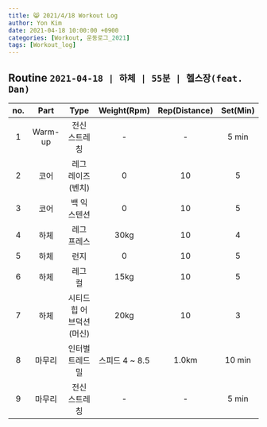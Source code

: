 ```yaml
---
title: 😸 2021/4/18 Workout Log
author: Yon Kim
date: 2021-04-18 10:00:00 +0900
categories: [Workout, 운동로그_2021]
tags: [Workout_log]
---
```


## Routine `2021-04-18 | 하체 | 55분 | 헬스장(feat. Dan)` ##
|no.|Part|Type|Weight(Rpm)|Rep(Distance)|Set(Min)|
|:---:|:---:|:---:|:---:|:---:|:---:|
|1|Warm-up|전신 스트레칭|-|-|5 min|
|2|코어|레그 레이즈(벤치)|0|10|5|
|3|코어|백 익스텐션|0|10|5|
|4|하체|레그 프레스|30kg|10|4|
|5|하체|런지|0|10|5|
|6|하체|레그 컬|15kg|10|5|
|7|하체|시티드 힙 어브덕션(머신)|20kg|10|3|
|8|마무리|인터벌 트레드밀|스피드 4 ~ 8.5|1.0km|10 min|
|9|마무리|전신 스트레칭|-|-|5 min|

